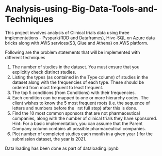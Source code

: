 # Analysis-using-Big-Data-Tools-and-Techniques

This project involves analysis of Clinical trials data using three implementations - Pyspark(RDD and Dataframes), Hive-SQL on Azure data bricks along with AWS services(S3, Glue and Athena) on AWS platform. 

Following are the problem statements that will be implemented with different techniques

1. The number of studies in the dataset. You must ensure that you explicitly check distinct studies.
2. Listing the types (as contained in the Type column) of studies in the dataset along with
the frequencies of each type. These should be ordered from most frequent to least frequent.
3. The top 5 conditions (from Conditions) with their frequencies.
4. Each condition can be mapped to one or more hierarchy codes. The client wishes to know the 5
most frequent roots (i.e. the sequence of letters and numbers before the  rst full stop) after this is
done.
5. Find the 10 most common sponsors that are not pharmaceutical companies, along with the number
of clinical trials they have sponsored. Hint: For a basic implementation, you can assume that the
Parent Company column contains all possible pharmaceutical companies.
6. Plot number of completed studies each month in a given year { for the submission dataset, the year
is 2021. 


Data loading has been done as part of dataloading.ipynb

